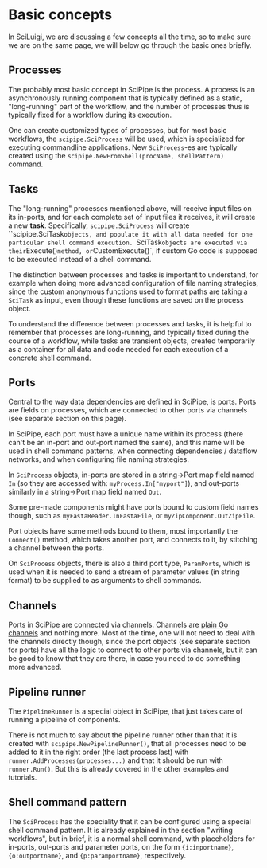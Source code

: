 # Basic concepts

In SciLuigi, we are discussing a few concepts all the time, so to make sure we
are on the same page, we will below go through the basic ones briefly.

## Processes

The probably most basic concept in SciPipe is the process.  A process is an
asynchronously running component that is typically defined as a static,
"long-running" part of the workflow, and the number of processes thus is
typically fixed for a workflow during its execution.

One can create customized types of processes, but for most basic workflows, the
`scipipe.SciProcess` will be used, which is specialized for executing
commandline applications. New `SciProcess`-es are typically created using
the `scipipe.NewFromShell(procName, shellPattern)` command.

## Tasks

The "long-running" processes mentioned above, will receive input files on its
in-ports, and for each complete set of input files it receives, it will create
a new **task**. Specifically, `scipipe.SciProcess` will create
``scipipe.SciTask` objects, and populate it with all data needed for one
particular shell command execution.  `SciTask` objects are executed via their
`Execute()` method, or `CustomExecute()`, if custom Go code is supposed to be
executed instead of a shell command.

The distinction between processes and tasks is important to understand, for
example when doing more advanced configuration of file naming strategies, since
the custom anonymous functions used to format paths are taking a `SciTask` as
input, even though these functions are saved on the process object.

To understand the difference between processes and tasks, it is helpful to
remember that processes are long-running, and typically fixed during the course
of a workflow, while tasks are transient objects, created temporarily as a
container for all data and code needed for each execution of a concrete shell
command.

## Ports

Central to the way data dependencies are defined in SciPipe, is ports. Ports
are fields on processes, which are connected to other ports via channels (see
separate section on this page).

In SciPipe, each port must have a unique name within its process (there can't
be an in-port and out-port named the same), and this name will be used in shell
command patterns, when connecting dependencies / dataflow networks, and when
configuring file naming strategies.

In `SciProcess` objects, in-ports are stored in a string->Port map field named
`In` (so they are accessed with: `myProcess.In["myport"]`), and out-ports
similarly in a string->Port map field named `Out`.

Some pre-made components might have ports bound to custom field names though,
such as `myFastaReader.InFastaFile`, or `myZipComponent.OutZipFile`.

Port objects have some methods bound to them, most importantly the `Connect()`
method, which takes another port, and connects to it, by stitching a channel
between the ports.

On `SciProcess` objects, there is also a third port type, `ParamPorts`, which
is used when it is needed to send a stream of parameter values (in string
format) to be supplied to as arguments to shell commands.

## Channels

Ports in SciPipe are connected via channels. Channels are [plain Go channels](https://tour.golang.org/concurrency/2)
and nothing more. Most of the time, one will not need to deal with the channels
directly though, since the port objects (see separate section for ports) have
all the logic to connect to other ports via channels, but it can be good to
know that they are there, in case you need to do something more advanced.

## Pipeline runner

The `PipelineRunner` is a special object in SciPipe, that just takes care
of running a pipeline of components. 

There is not much to say about the pipeline runner other than that it is
created with `scipipe.NewPipelineRunner()`, that all processes need to be added
to it in the right order (the last process last) with
`runner.AddProcesses(processes...)` and that it should be run with
`runner.Run()`. But this is already covered in the other examples and
tutorials.

## Shell command pattern

The `SciProcess` has the speciality that it can be configured using a special
shell command pattern. It is already explained in the section "writing
workflows", but in brief, it is a normal shell command, with placeholders for
in-ports, out-ports and parameter ports, on the form `{i:inportname}`,
`{o:outportname}`, and `{p:paramportname}`, respectively.
